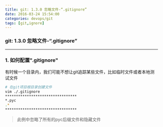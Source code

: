 ```yaml
---
title: git: 1.3.0 忽略文件-“.gitignore”
date: 2016-03-24 15:54:00
categories: devops/git
tags: [git,ignore]
---
```

### git: 1.3.0 忽略文件-“.gitignore”

---

### 1. 如何配置".gitignore"
有时候一个目录内，我们可能不想让git追踪某些文件，比如临时文件或者本地测试文件
``` bash
# 在git项目根目录创建文件
vim ./.gitignore
*********************************
*.pyc
.*
*********************************
```
> 此例中忽略了所有的pyc后缀文件和隐藏文件
